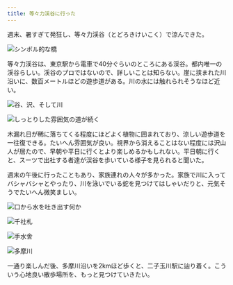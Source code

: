 ```yaml
---
title: 等々力渓谷に行った
---
```

週末、暑すぎて発狂し、等々力渓谷（とどろきけいこく）で涼んできた。

![](https://lh5.googleusercontent.com/YfiOCe9ivD2XUIBdelWlc-FaZhG0ZNejMtnDNzo2AYoAaqfL8aSVhHgdoOVtLD68YkJjMWQghO1kXFCzEFdS2MyHBbeuEgUMD17eGtWtROjQ_cFbldm7Pbttwvp0DgLUWtBn25Q__W_sKdn-mwHoXwI "シンボル的な橋")

等々力渓谷は、東京駅から電車で40分ぐらいのところにある渓谷。都内唯一の渓谷らしい。渓谷のプロではないので、詳しいことは知らない。崖に挟まれた川沿いに、数百メートルほどの遊歩道がある。川の水には触れられそうなほど近い。

![](https://lh6.googleusercontent.com/YnD2lHynOZvy4VK7aAZR1ZtKKP6tv1Tq8evoo2Or3hckN_Jc0zKUKWRPGjP-mOdMldjF85oGfAl3lDmXtFVVePpsBjOickD1semyfVHRmozjN5LZJMM1q4oT8pi1Ur5jjC1JBQkVBtSeaxPgr9DEths "谷、沢、そして川")

![](https://lh3.googleusercontent.com/fl24bkHe4F2XhO8uhu7IZ30Llk4bvmOjlUgQHK5rqdLCHDv8DBgNOP_DGDP4SG0qEjGysNFNq8TethjDn4JTk2DZVl3BwkAlbtOh8Lvm6vt0pKUp_BdPduNlAts-49-oazGgEdhKtc_KweAR8NYwNkw "しっとりした雰囲気の道が続く")

木漏れ日が稀に落ちてくる程度にほどよく植物に囲まれており、涼しい遊歩道を一往復できる。たいへん雰囲気が良い。視界から消えることはない程度には沢山人が居たので、早朝や平日に行くとより楽しめるかもしれない。平日朝に行くと、スーツで出社する者達が渓谷を歩いている様子を見られると聞いた。

週末の午後に行ったこともあり、家族連れの人々が多かった。家族で川に入ってバシャバシャとやったり、川を泳いでいる蛇を見つけてはしゃいだりと、元気そうでたいへん微笑ましい。

![](https://lh5.googleusercontent.com/ITXwODrNFvXaxHwWPVIPQc-2HCEXWksJ9CLXk8MBRDDCUgvSbX3egUA1k03_u915XanBl3uC_Cc52R2LPQBVjbUHRgHK01mCwtpB5qCbfZWNQQ24eQeqAuaC4gbcCwSZvA8YGus3TD-BXwn1ZXZ4XvM "口から水を吐き出す何か")

![](https://lh5.googleusercontent.com/JaAmHhxsZM4rbXW6W7gE0RV67FCGmOkmAP02TZhjep9IxalHvSZiOVsX-3UB2y-qF6lCzuRrU_Fpu377gTtfswp7nPYAw2I-AonG0pXDRsuqs_WPYD1nbegQGqbVr6EgA4zBpiwJT6YvByxt2z8h0kc "千社札")

![](https://lh4.googleusercontent.com/5uy4YwnbQAHWZLCWXMwLrgQcZDoP64VCSNHCBfKA1soCPQBY5ku8BCiGZWG7GuTfFxFGCbBWM4q4aJoQUj2wbknBf2A8P999o7OIqyi0iU755ZbmEMB5AYX_vr0YpipUQpYMXkk-fbQBbn6j4_HrYO4 "手水舎")

![](https://lh6.googleusercontent.com/LEqYZ0xMrRi2KfbujuH0Q8Jay9HSwqx_7k0OqpwVVo_kWxgzujxL9RH2ggU3KOxo6tus9O6A8TyLxBHgqmlksomaR6eKqf559gCgXbkNYjA_xi71ee88RweeF5hFTIlSO1OM0wZe-VSFBx6dFmDVGCI "多摩川")

一通り楽しんだ後、多摩川沿いを2kmほど歩くと、二子玉川駅に辿り着く。こういう心地良い散歩場所を、もっと見つけていきたい。
